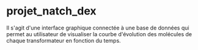 # projet_natch_dex
Il s'agit d'une interface graphique connectée à une base de données qui permet au utilisateur de visualiser la courbe d'évolution des molécules de chaque transformateur en fonction du temps.
